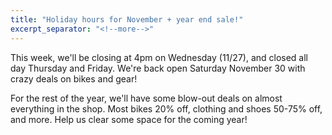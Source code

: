 ```yaml
---
title: "Holiday hours for November + year end sale!"
excerpt_separator: "<!--more-->"
---
```


This week, we'll be closing at 4pm on Wednesday (11/27), and closed all day Thursday and Friday. We're back open Saturday November 30 with crazy deals on bikes and gear!

<!--more-->

For the rest of the year, we'll have some blow-out deals on almost everything in the shop. Most bikes 20% off, clothing and shoes 50-75% off, and more. Help us clear some space for the coming year!
